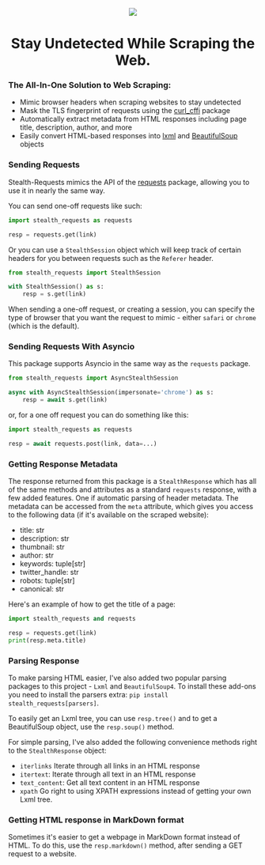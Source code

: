 <p align="center">
    <img src="https://github.com/jpjacobpadilla/Stealth-Requests/blob/0572cdf58d141239e945a1562490b1d00054379c/logo.png?raw=true">
</p>

<h1 align="center">Stay Undetected While Scraping the Web.</h1>

### The All-In-One Solution to Web Scraping:
- Mimic browser headers when scraping websites to stay undetected
- Mask the TLS fingerprint of requests using the [curl_cffi](https://curl-cffi.readthedocs.io/en/latest/) package
- Automatically extract metadata from HTML responses including page title, description, author, and more
- Easily convert HTML-based responses into [lxml](https://lxml.de/apidoc/lxml.html) and [BeautifulSoup](https://beautiful-soup-4.readthedocs.io/en/latest/) objects

### Sending Requests

Stealth-Requests mimics the API of the [requests](https://requests.readthedocs.io/en/latest/) package, allowing you to use it in nearly the same way.

You can send one-off requests like such:

```python
import stealth_requests as requests

resp = requests.get(link)
```

Or you can use a `StealthSession` object which will keep track of certain headers for you between requests such as the `Referer` header.

```python
from stealth_requests import StealthSession

with StealthSession() as s:
    resp = s.get(link)
```

When sending a one-off request, or creating a session, you can specify the type of browser that you want the request to mimic - either `safari` or `chrome` (which is the default).

### Sending Requests With Asyncio

This package supports Asyncio in the same way as the `requests` package.

```python
from stealth_requests import AsyncStealthSession

async with AsyncStealthSession(impersonate='chrome') as s:
    resp = await s.get(link)
```

or, for a one off request you can do something like this:

```python
import stealth_requests as requests

resp = await requests.post(link, data=...)
```

### Getting Response Metadata

The response returned from this package is a `StealthResponse` which has all of the same methods and attributes as a standard `requests` response, with a few added features. One if automatic parsing of header metadata. The metadata can be accessed from the `meta` attribute, which gives you access to the following data (if it's available on the scraped website):

- title: str
- description: str
- thumbnail: str
- author: str
- keywords: tuple[str]
- twitter_handle: str
- robots: tuple[str]
- canonical: str

Here's an example of how to get the title of a page:

```python
import stealth_requests and requests

resp = requests.get(link)
print(resp.meta.title)
```

### Parsing Response

To make parsing HTML easier, I've also added two popular parsing packages to this project - `Lxml` and `BeautifulSoup4`. To install these add-ons you need to install the parsers extra: `pip install stealth_requests[parsers]`.

To easily get an Lxml tree, you can use `resp.tree()` and to get a BeautifulSoup object, use the `resp.soup()` method.

For simple parsing, I've also added the following convenience methods right to the `StealthResponse` object:

- `iterlinks` Iterate through all links in an HTML response
- `itertext`: Iterate through all text in an HTML response
- `text_content`: Get all text content in an HTML response
- `xpath` Go right to using XPATH expressions instead of getting your own Lxml tree.

### Getting HTML response in MarkDown format

Sometimes it's easier to get a webpage in MarkDown format instead of HTML. To do this, use the `resp.markdown()` method, after sending a GET request to a website.
